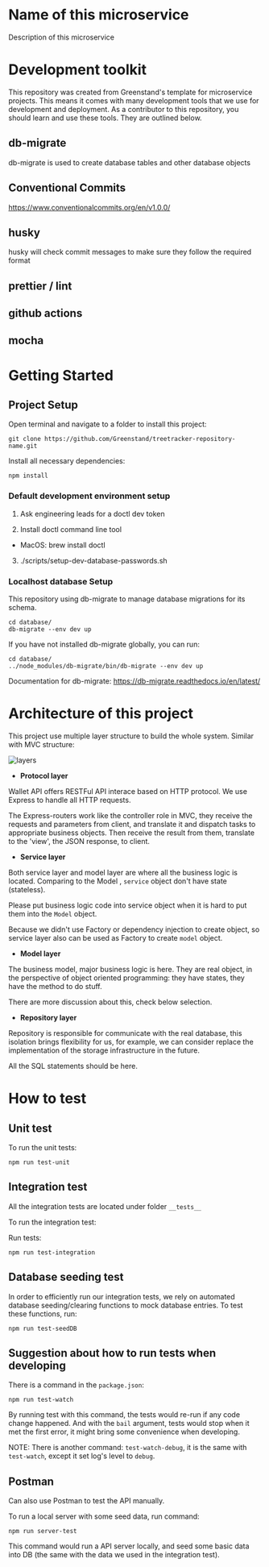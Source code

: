# Name of this microservice
   
Description of this microservice

# Development toolkit

This repository was created from Greenstand's template for microservice projects.  This means it comes with many development tools that we use for development and deployment.  As a contributor to this repository, you should learn and use these tools.  They are outlined below.

## db-migrate

db-migrate is used to create database tables and other database objects

## Conventional Commits

https://www.conventionalcommits.org/en/v1.0.0/

## husky
husky will check commit messages to make sure they follow the required format

## prettier / lint
## github actions
## mocha


# Getting Started
  
## Project Setup

Open terminal and navigate to a folder to install this project:

```
git clone https://github.com/Greenstand/treetracker-repository-name.git

```
Install all necessary dependencies: 

```
npm install
```

### Default development environment setup

1. Ask engineering leads for a doctl dev token

2. Install doctl command line tool
  * MacOS: brew install doctl

3. ./scripts/setup-dev-database-passwords.sh

### Localhost database Setup

This repository using db-migrate to manage database migrations for its schema.

```
cd database/
db-migrate --env dev up
```

If you have not installed db-migrate globally, you can run:

```
cd database/
../node_modules/db-migrate/bin/db-migrate --env dev up
```

Documentation for db-migrate: https://db-migrate.readthedocs.io/en/latest/

# Architecture of this project

This project use multiple layer structure to build the whole system. Similar with MVC structure:

![layers](/layers.png "layers")


* **Protocol layer**

Wallet API offers RESTFul API interace based on HTTP protocol. We use Express to handle all HTTP requests.

The Express-routers work like the controller role in MVC, they receive the requests and parameters from client, and translate it and dispatch tasks to appropriate business objects. Then receive the result from them, translate to the 'view', the JSON response, to client.

* **Service layer**

Both service layer and model layer are where all the business logic is located. Comparing to the Model , `service` object don't have state (stateless).  

Please put business logic code into service object when it is hard to put them into the `Model` object.

Because we didn't use Factory or dependency injection to create object, so service layer also can be used as Factory to create `model` object.

* **Model layer**

The business model, major business logic is here. They are real object, in the perspective of object oriented programming: they have states, they have the method to do stuff. 

There are more discussion about this, check below selection.

* **Repository layer**

Repository is responsible for communicate with the real database, this isolation brings flexibility for us, for example, we can consider replace the implementation of the storage infrastructure in the future.

All the SQL statements should be here.



# How to test

## Unit test

To run the unit tests:

```
npm run test-unit
```

## Integration test

All the integration tests are located under folder `__tests__`

To run the integration test:

Run tests:

```
npm run test-integration
```

## Database seeding test
In order to efficiently run our integration tests, we rely on automated database seeding/clearing functions to mock database entries. To test these functions, run:

```
npm run test-seedDB
```

## Suggestion about how to run tests when developing

There is a command in the `package.json`:

```
npm run test-watch
```

By running test with this command, the tests would re-run if any code change happened. And with the `bail` argument, tests would stop when it met the first error, it might bring some convenience when developing.

NOTE: There is another command: `test-watch-debug`, it is the same with `test-watch`, except it set log's level to `debug`.

## Postman

Can also use Postman to test the API manually.

To run a local server with some seed data, run command:

```
npm run server-test
```

This command would run a API server locally, and seed some basic data into DB (the same with the data we used in the integration test).




